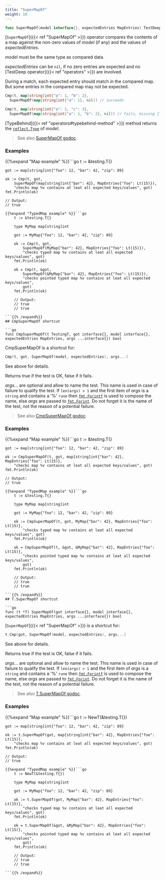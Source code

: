 ```yaml
---
title: "SuperMapOf"
weight: 10
---
```


```go
func SuperMapOf(model interface{}, expectedEntries MapEntries) TestDeep
```

[`SuperMapOf`]({{< ref "SuperMapOf" >}}) operator compares the contents of a map against the non-zero
values of *model* (if any) and the values of *expectedEntries*.

*model* must be the same type as compared data.

*expectedEntries* can be `nil`, if no zero entries are expected and
no [TestDeep operator]({{< ref "operators" >}}) are involved.

During a match, each expected entry should match in the compared
map. But some entries in the compared map may not be expected.

```go
Cmp(t, map[string]int{"a": 1, "b": 2},
  SuperMapOf(map[string]int{"a": 1}, nil)) // succeeds

Cmp(t, map[string]int{"a": 1, "c": 3},
  SuperMapOf(map[string]int{"a": 1, "b": 2}, nil)) // fails, missing {"b": 2}
```

[TypeBehind]({{< ref "operators#typebehind-method" >}}) method returns the [`reflect.Type`](https://golang.org/pkg/reflect/#Type) of *model*.


> See also [<i class='fas fa-book'></i> SuperMapOf godoc](https://godoc.org/github.com/maxatome/go-testdeep#SuperMapOf).

### Examples

{{%expand "Map example" %}}```go
	t := &testing.T{}

	got := map[string]int{"foo": 12, "bar": 42, "zip": 89}

	ok := Cmp(t, got,
		SuperMapOf(map[string]int{"bar": 42}, MapEntries{"foo": Lt(15)}),
		"checks map %v contains at leat all expected keys/values", got)
	fmt.Println(ok)

	// Output:
	// true

```{{% /expand%}}
{{%expand "TypedMap example" %}}```go
	t := &testing.T{}

	type MyMap map[string]int

	got := MyMap{"foo": 12, "bar": 42, "zip": 89}

	ok := Cmp(t, got,
		SuperMapOf(MyMap{"bar": 42}, MapEntries{"foo": Lt(15)}),
		"checks typed map %v contains at leat all expected keys/values", got)
	fmt.Println(ok)

	ok = Cmp(t, &got,
		SuperMapOf(&MyMap{"bar": 42}, MapEntries{"foo": Lt(15)}),
		"checks pointed typed map %v contains at leat all expected keys/values",
		got)
	fmt.Println(ok)

	// Output:
	// true
	// true

```{{% /expand%}}
## CmpSuperMapOf shortcut

```go
func CmpSuperMapOf(t TestingT, got interface{}, model interface{}, expectedEntries MapEntries, args ...interface{}) bool
```

CmpSuperMapOf is a shortcut for:

```go
Cmp(t, got, SuperMapOf(model, expectedEntries), args...)
```

See above for details.

Returns true if the test is OK, false if it fails.

*args...* are optional and allow to name the test. This name is
used in case of failure to qualify the test. If `len(args) > 1` and
the first item of *args* is a `string` and contains a '%' `rune` then
[`fmt.Fprintf`](https://golang.org/pkg/fmt/#Fprintf) is used to compose the name, else *args* are passed to
[`fmt.Fprint`](https://golang.org/pkg/fmt/#Fprint). Do not forget it is the name of the test, not the
reason of a potential failure.


> See also [<i class='fas fa-book'></i> CmpSuperMapOf godoc](https://godoc.org/github.com/maxatome/go-testdeep#CmpSuperMapOf).

### Examples

{{%expand "Map example" %}}```go
	t := &testing.T{}

	got := map[string]int{"foo": 12, "bar": 42, "zip": 89}

	ok := CmpSuperMapOf(t, got, map[string]int{"bar": 42}, MapEntries{"foo": Lt(15)},
		"checks map %v contains at leat all expected keys/values", got)
	fmt.Println(ok)

	// Output:
	// true

```{{% /expand%}}
{{%expand "TypedMap example" %}}```go
	t := &testing.T{}

	type MyMap map[string]int

	got := MyMap{"foo": 12, "bar": 42, "zip": 89}

	ok := CmpSuperMapOf(t, got, MyMap{"bar": 42}, MapEntries{"foo": Lt(15)},
		"checks typed map %v contains at leat all expected keys/values", got)
	fmt.Println(ok)

	ok = CmpSuperMapOf(t, &got, &MyMap{"bar": 42}, MapEntries{"foo": Lt(15)},
		"checks pointed typed map %v contains at leat all expected keys/values",
		got)
	fmt.Println(ok)

	// Output:
	// true
	// true

```{{% /expand%}}
## T.SuperMapOf shortcut

```go
func (t *T) SuperMapOf(got interface{}, model interface{}, expectedEntries MapEntries, args ...interface{}) bool
```

[`SuperMapOf`]({{< ref "SuperMapOf" >}}) is a shortcut for:

```go
t.Cmp(got, SuperMapOf(model, expectedEntries), args...)
```

See above for details.

Returns true if the test is OK, false if it fails.

*args...* are optional and allow to name the test. This name is
used in case of failure to qualify the test. If `len(args) > 1` and
the first item of *args* is a `string` and contains a '%' `rune` then
[`fmt.Fprintf`](https://golang.org/pkg/fmt/#Fprintf) is used to compose the name, else *args* are passed to
[`fmt.Fprint`](https://golang.org/pkg/fmt/#Fprint). Do not forget it is the name of the test, not the
reason of a potential failure.


> See also [<i class='fas fa-book'></i> T.SuperMapOf godoc](https://godoc.org/github.com/maxatome/go-testdeep#T.SuperMapOf).

### Examples

{{%expand "Map example" %}}```go
	t := NewT(&testing.T{})

	got := map[string]int{"foo": 12, "bar": 42, "zip": 89}

	ok := t.SuperMapOf(got, map[string]int{"bar": 42}, MapEntries{"foo": Lt(15)},
		"checks map %v contains at leat all expected keys/values", got)
	fmt.Println(ok)

	// Output:
	// true

```{{% /expand%}}
{{%expand "TypedMap example" %}}```go
	t := NewT(&testing.T{})

	type MyMap map[string]int

	got := MyMap{"foo": 12, "bar": 42, "zip": 89}

	ok := t.SuperMapOf(got, MyMap{"bar": 42}, MapEntries{"foo": Lt(15)},
		"checks typed map %v contains at leat all expected keys/values", got)
	fmt.Println(ok)

	ok = t.SuperMapOf(&got, &MyMap{"bar": 42}, MapEntries{"foo": Lt(15)},
		"checks pointed typed map %v contains at leat all expected keys/values",
		got)
	fmt.Println(ok)

	// Output:
	// true
	// true

```{{% /expand%}}
